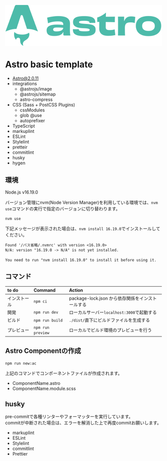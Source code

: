 ![astro-logo](astro_logo.svg)

# Astro basic template

- Astro@2.0.11
- integrations
  - @astrojs/image
  - @astrojs/sitemap
  - astro-compress
- CSS (Sass + PostCSS Plugins)
  - cssModules
  - glob @use
  - autoprefixer
- TypeScript
- markuplint
- ESLint
- Stylelint
- pretteir
- commitlint
- husky
- hygen

## 環境

Node.js v16.19.0

バージョン管理にnvm(Node Version Manager)を利用している環境では、`nvm use`コマンドの実行で指定のバージョンに切り替わります。

```
nvm use
```

下記メッセージが表示された場合は、`nvm install 16.19.0`でインストールしてください。

```
Found '/パス省略/.nvmrc' with version <16.19.0>
N/A: version "16.19.0 -> N/A" is not yet installed.

You need to run "nvm install 16.19.0" to install it before using it.
```

## コマンド

| to do            | Command              | Action                                             |
| :--------------------- | :--------------------- | :------------------------------------------------- |
| インストール         | `npm ci`         | package-lock.json から依存関係をインストールする                             |
| 開発         | `npm run dev`             | ローカルサーバー`localhost:3000`で起動する     |
| ビルド         | `npm run build`           | `./dist/`直下にビルドファイルを生成する            |
| プレビュー         | `npm run preview`         | ローカルでビルド環境のプレビューを行う       |


## Astro Componentの作成

```
npm run new:ac
```

上記のコマンドでコンポーネントファイルが作成されます。

- ComponentName.astro
- ComponentName.module.scss


## husky

pre-commitで各種リンターやフォーマッターを実行しています。  
commitが中断された場合は、エラーを解消した上で再度commitお願いします。

- markuplint
- ESLint
- Stylelint
- commitlint
- Prettier

